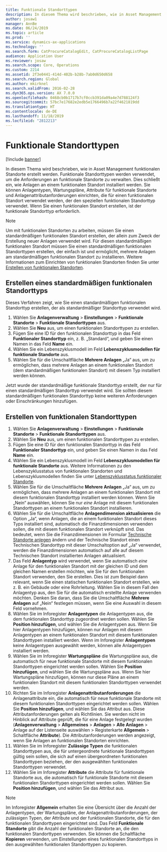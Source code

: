 ```yaml
---
title: Funktionale Standorttypen
description: In diesem Thema wird beschrieben, wie in Asset Management funktionalen Standorte erstellt werden.
author: josaw1
manager: AnnBe
ms.date: 06/24/2019
ms.topic: article
ms.prod: ''
ms.service: dynamics-ax-applications
ms.technology: ''
ms.search.form: CatProcureCatalogEdit, CatProcureCatalogListPage
audience: Application User
ms.reviewer: josaw
ms.search.scope: Core, Operations
ms.custom: 2214
ms.assetid: 2f3e0441-414d-402b-b28b-7ab0d650d658
ms.search.region: Global
ms.author: mkirknel
ms.search.validFrom: 2016-02-28
ms.dyn365.ops.version: AX 7.0.0
ms.openlocfilehash: 0468cb0b1717b7cf0ccb391da09a4e7d788124f3
ms.sourcegitcommit: 57bc7e17682e2edb5e1766496b7a22f4621819dd
ms.translationtype: HT
ms.contentlocale: de-DE
ms.lasthandoff: 11/18/2019
ms.locfileid: "2812213"
---
```

# <a name="functional-location-types"></a>Funktionale Standorttypen

[!include [banner](../../includes/banner.md)]

 

In diesem Thema wird beschrieben, wie in Asset Management funktionalen Standorte erstellt werden. Funktionale Standorttypen werden verwendet, um die Anforderungen an funktionale Standorte zu verwalten. Dies schließt ein, wie Anlagen an einem funktionalen Standort installiert werden. Sie können Anlagentypen, Wartungspläne, Attribute für funktionale Standorte und Anlagenattributanforderungen einrichten, die für einen funktionalen Standort verwendet werden, der den speziellen funktionalen Standorttyp verwendet. Wenn Sie einen funktionalen Standort erstellen, ist der funktionale Standorttyp erforderlich.

>[!NOTE] 
>Um mit funktionalen Standorten zu arbeiten, müssen Sie einen standardmäßigen funktionalen Standort erstellen, der allein zum Zweck der Erstellung neuer Anlagen verwendet wird. Für diesen standardmäßigen funktionalen Standort müssen Sie einen standardmäßigen funktionalen Standorttypen erstellen, der einfach ist und ermöglicht, mehrere Anlagen am standardmäßigen funktionalen Standort zu installieren. Weitere Informationen zum Einrichten von funktionalen Standorten finden Sie unter [Erstellen von funktionalen Standorten](../functional-locations/create-functional-locations.md).

## <a name="create-a-default-functional-location-type"></a>Erstellen eines standardmäßigen funktionalen Standorttyps

Dieses Verfahren zeigt, wie Sie einen standardmäßigen funktionalen Standorttyp erstellen, der als standardmäßiger Standorttyp verwendet wird.

1. Wählen Sie **Anlagenverwaltung** > **Einstellungen** > **Funktionale Standorte** > **Funktionale Standorttypen** aus.
2. Wählen Sie **Neu** aus, um einen funktionalen Standorttypen zu erstellen.
3. Fügen Sie eine ID für den funktionalen Standorttyp in das Feld **Funktionaler Standorttyp** ein, z. B. „Standard“, und geben Sie einen Namen in das Feld **Name** ein.
4. Wählen Sie ein Lebenszyklusmodell im Feld **Lebenszyklusmodellen für funktionale Standorte** aus.
5. Wählen Sie für die Umschaltfläche **Mehrere Anlagen** „Ja“ aus, um zu ermöglichen, dass mehrere Anlagen an einem funktionalen Standort (dem standardmäßigen funktionalen Standort) mit diesem Typ installiert werden können.

Jetzt wurde der standardmäßige funktionale Standorttyp erstellt, der nur für einen standardmäßigen Standorttyp verwendet wird. Sie sollten diesem standardmäßigen funktionalen Standorttyp keine weiteren Anforderungen oder Einschränkungen hinzufügen.


## <a name="create-functional-location-types"></a>Erstellen von funktionalen Standorttypen

1. Wählen Sie **Anlagenverwaltung** > **Einstellungen** > **Funktionale Standorte** > **Funktionale Standorttypen** aus.
2. Wählen Sie **Neu** aus, um einen funktionalen Standorttypen zu erstellen.
3. Fügen Sie eine ID für den funktionalen Standorttyp in das Feld **Funktionaler Standorttyp** ein, und geben Sie einen Namen in das Feld **Name** ein.
4. Wählen Sie ein Lebenszyklusmodell im Feld **Lebenszyklusmodellen für funktionale Standorte** aus. Weitere Informationen zu den Lebenszyklusstatus von funktionalen Standorten und Lebenszyklusmodellen finden Sie unter [Lebenszyklusstatus funktionaler Standorte](../setup-for-functional-locations/functional-location-stages.md).
5. Wählen Sie für die Umschaltfläche **Mehrere Anlagen** „Ja“ aus, um zu ermöglichen, dass mehrere Anlagen an einem funktionalen Standort mit diesem funktionalen Standorttyp installiert werden können. Wenn Sie „Nein“ auswählen, können Sie nur *eine* Anlage mit diesem funktionalen Standorttypen an einem funktionalen Standort installieren.
6. Wählen Sie für die Umschaltfläche **Anlagendimension aktualisieren** die Option „Ja“, wenn Anlagen, die an einem funktionalen Standort dieses Typs installiert sind, automatisch die Finanzdimensionen verwenden sollen, die mit diesem funktionalen Standort verknüpft sind. Das bedeutet, wenn Sie die Finanzdimensionen im Formular [Technische Standorte anlegen](../functional-locations/create-functional-locations.md) ändern und der Technische Standort einen Technischen Standorttyp mit dieser Umschaltoption auf „Ja“ verwendet, werden die Finanzdimensionen automatisch auf alle auf diesem Technischen Standort installierten Anlagen aktualisiert.
7. Das Feld **Anlagentyp** wird verwendet, wenn Sie automatisch *eine* Anlage für den funktionalen Standort mit der gleichen ID und dem gleichen Namen erstellen möchten, wie Sie für den funktionalen Standort verwenden, den Sie erstellen. Dies ist zum Beispiel dann relevant, wenn Sie einen statischen funktionalen Standort erstellen, wie z. B. ein Gebäude oder eine Rohrleitung. Wählen Sie in diesem Fall den Anlagentyp aus, den Sie für die automatisch erstellte Anlage verwenden möchten. Denken Sie daran, dass Sie die Umschaltfläche **Mehrere Anlagen** auf „Nein“ festlegen müssen, wenn Sie eine Auswahl in diesem Feld vornehmen.
8. Wählen Sie im Inforegister **Anlagentypen** die Anlagentypen aus, die dem funktionalen Standorttyp zugeordnet werden sollen. Wählen Sie **Position hinzufügen**, und wählen Sie die Anlagentypen aus. Wenn Sie hier Anlagentypen hinzufügen, können nur Anlagen mit diesem Anlagentypen an einem funktionalen Standort mit diesem funktionalen Standorttypen installiert werden. Wenn im Inforegister **Anlagentypen** keine Anlagentypen ausgewählt werden, können alle Anlagentypen installiert werden.
9. Wählen Sie im Inforegister **Wartungspläne** die Wartungspläne aus, die automatisch für neue funktionale Standorte mit diesem funktionalen Standorttypen eingerichtet werden sollen. Wählen Sie **Position hinzufügen**, und wählen Sie die Wartungspläne aus. Wenn Sie hier Wartungspläne hinzufügen, können nur diese Pläne an einem funktionalen Standort mit diesem funktionalen Standorttypen verwendet werden.
10. Richten Sie im Inforegister **Anlagenattributanforderungen** die Anlagenattribute ein, die automatisch für neue funktionale Standorte mit diesem funktionalen Standorttypen eingerichtet werden sollen. Wählen Sie **Position hinzufügen**, und wählen Sie das Attribut aus. Diese Attributanforderungen gelten als Richtlinien. Sie werden nicht im Hinblick auf Attribute geprüft, die für eine Anlage festgelegt wurden (**Anlagenverwaltung** > **Allgemeines** > **Anlagen** > **Alle Anlagen** > Anlage auf der Listenseite auswählen > Registerkarte **Allgemein** > Schaltfläche **Attribute**). Die Attributanforderungen werden angezeigt, wenn Sie Anlagen an funktionalen Standorten einrichten.
11. Wählen Sie im Inforegister **Zulässige Typen** die funktionalen Standorttypen aus, die für untergeordnete funktionale Standorttypen gültig sein sollen, die sich auf einen übergeordneten funktionalen Standorttypen beziehen, der den ausgewählten funktionalen Standorttypen verwendet.
12. Wählen Sie im Inforegister **Attribute** die Attribute für funktionale Standorte aus, die automatisch für funktionale Standorte mit diesem funktionalen Standorttypen eingerichtet werden sollen. Wählen Sie **Position hinzufügen**, und wählen Sie das Attribut aus.


>[!NOTE] 
>Im Inforegister **Allgemein** erhalten Sie eine Übersicht über die Anzahl der Anlagentypen, der Wartungspläne, der Anlagenattributanforderungen, der zulässigen Typen, der Attribute und der funktionalen Standorte, die für den funktionalen Standorttypen eingerichtet sind. Das Feld **Funktionale Standorte** gibt die Anzahl der funktionalen Standorte an, die den funktionalen Standorttypen verwenden. Sie können die Schaltfläche **Kopieren** verwenden, um Einstellungen eines funktionalen Standorttyps in den ausgewählten funktionalen Standorttypen zu kopieren.
